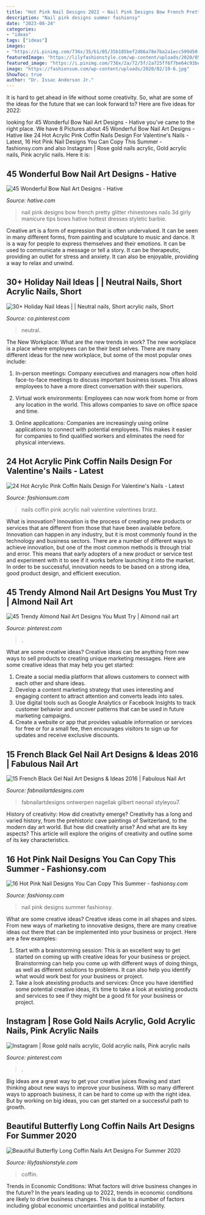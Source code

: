 ```yaml
---
title: "Hot Pink Nail Designs 2022 ~ Nail Pink Designs Bow French Pretty Glitter Rhinestones Nails 3d Girly Manicure Tips Bows Hative Hottest Dresses Styletic Barbie"
description: "Nail pink designs summer fashionsy"
date: "2023-08-24"
categories:
- "ideas"
tags: ["ideas"]
images:
- "https://i.pinimg.com/736x/35/b1/05/35b105bef2d86a78e7ba2a1ecc599d50.jpg"
featuredImage: "https://lilyfashionstyle.com/wp-content/uploads/2020/05/45.jpg"
featured_image: "https://i.pinimg.com/736x/2a/72/5f/2a725ff6f7be64c93bca8059adf7cb7f.jpg"
image: "https://fashionsum.com/wp-content/uploads/2020/02/10-6.jpg"
ShowToc: true
author: "Dr. Issac Anderson Jr."
---
```



It is hard to get ahead in life without some creativity. So, what are some of the ideas for the future that we can look forward to? Here are five ideas for 2022: 

	

		
looking for 45 Wonderful Bow Nail Art Designs - Hative you've came to the right place. We have 8 Pictures about 45 Wonderful Bow Nail Art Designs - Hative like 24 Hot Acrylic Pink Coffin Nails Design For Valentine&#039;s Nails - Latest, 16 Hot Pink Nail Designs You Can Copy This Summer - fashionsy.com and also Instagram | Rose gold nails acrylic, Gold acrylic nails, Pink acrylic nails. Here it is:
		
    
## 45 Wonderful Bow Nail Art Designs - Hative

<img loading=lazy src="https://hative.com/wp-content/uploads/2015/07/bow-nails/7-bow-nail-design-ideas.jpg" onerror="this.onerror=null;this.src='https://tse3.mm.bing.net/th?id=OIP.I1v8_AZSRMNOuVbMbxIkAwHaKo&amp;pid=15.1';" alt="45 Wonderful Bow Nail Art Designs - Hative">

_Source: hative.com_

>nail pink designs bow french pretty glitter rhinestones nails 3d girly manicure tips bows hative hottest dresses styletic barbie. 

	

Creative art is a form of expression that is often undervalued. It can be seen in many different forms, from painting and sculpture to music and dance. It is a way for people to express themselves and their emotions. It can be used to communicate a message or tell a story. It can be therapeutic, providing an outlet for stress and anxiety. It can also be enjoyable, providing a way to relax and unwind.

    
## 30+ Holiday Nail Ideas | | Neutral Nails, Short Acrylic Nails, Short

<img loading=lazy src="https://i.pinimg.com/736x/f2/fe/e9/f2fee9df1496063140d18649586ea7fc.jpg" onerror="this.onerror=null;this.src='https://tse4.mm.bing.net/th?id=OIP.jmlDoTxq22PXViPqVK4CyQHaJ-&amp;pid=15.1';" alt="30+ Holiday Nail Ideas | | Neutral nails, Short acrylic nails, Short">

_Source: co.pinterest.com_

>neutral. 

	

The New Workplace: What are the new trends in work?
The new workplace is a place where employees can be their best selves. There are many different ideas for the new workplace, but some of the most popular ones include:
1. In-person meetings: Company executives and managers now often hold face-to-face meetings to discuss important business issues. This allows employees to have a more direct conversation with their superiors.

2. Virtual work environments: Employees can now work from home or from any location in the world. This allows companies to save on office space and time.

3. Online applications: Companies are increasingly using online applications to connect with potential employees. This makes it easier for companies to find qualified workers and eliminates the need for physical interviews.

    
## 24 Hot Acrylic Pink Coffin Nails Design For Valentine&#039;s Nails - Latest

<img loading=lazy src="https://fashionsum.com/wp-content/uploads/2020/02/10-6.jpg" onerror="this.onerror=null;this.src='https://tse1.mm.bing.net/th?id=OIP.KflsbIes6au7RqkJENH5rAHaKP&amp;pid=15.1';" alt="24 Hot Acrylic Pink Coffin Nails Design For Valentine&#039;s Nails - Latest">

_Source: fashionsum.com_

>nails coffin pink acrylic nail valentine valentines bratz. 

	

What is innovation?
Innovation is the process of creating new products or services that are different from those that have been available before. Innovation can happen in any industry, but it is most commonly found in the technology and business sectors. There are a number of different ways to achieve innovation, but one of the most common methods is through trial and error. This means that early adopters of a new product or service test and experiment with it to see if it works before launching it into the market. In order to be successful, innovation needs to be based on a strong idea, good product design, and efficient execution.

    
## 45 Trendy Almond Nail Art Designs You Must Try | Almond Nail Art

<img loading=lazy src="https://i.pinimg.com/736x/35/b1/05/35b105bef2d86a78e7ba2a1ecc599d50.jpg" onerror="this.onerror=null;this.src='https://tse4.mm.bing.net/th?id=OIP.i8KrwFABayClt12WZk5tGgHaJn&amp;pid=15.1';" alt="45 Trendy Almond Nail Art Designs You Must Try | Almond nail art">

_Source: pinterest.com_

>. 

	

What are some creative ideas?
Creative ideas can be anything from new ways to sell products to creating unique marketing messages. Here are some creative ideas that may help you get started: 
1. Create a social media platform that allows customers to connect with each other and share ideas. 
2. Develop a content marketing strategy that uses interesting and engaging content to attract attention and converts leads into sales. 
3. Use digital tools such as Google Analytics or Facebook Insights to track customer behavior and uncover patterns that can be used in future marketing campaigns. 
4. Create a website or app that provides valuable information or services for free or for a small fee, then encourages visitors to sign up for updates and receive exclusive discounts.

    
## 15 French Black Gel Nail Art Designs &amp; Ideas 2016 | Fabulous Nail Art

<img loading=lazy src="https://fabnailartdesigns.com/wp-content/uploads/2016/04/15-French-Black-Gel-Nail-Art-Designs-Ideas-2016-10.jpg" onerror="this.onerror=null;this.src='https://tse1.mm.bing.net/th?id=OIP.ddm1KjOG4T97MuSw1hsmrwHaJ5&amp;pid=15.1';" alt="15 French Black Gel Nail Art Designs &amp; Ideas 2016 | Fabulous Nail Art">

_Source: fabnailartdesigns.com_

>fabnailartdesigns ontwerpen nagellak gilbert neonail styleyou7. 

	

History of creativity: How did creativity emerge?
Creativity has a long and varied history, from the prehistoric cave paintings of Switzerland, to the modern day art world. But how did creativity arise? And what are its key aspects? This article will explore the origins of creativity and outline some of its key characteristics.

    
## 16 Hot Pink Nail Designs You Can Copy This Summer - Fashionsy.com

<img loading=lazy src="https://fashionsy.com/wp-content/uploads/2016/07/Hot-pink-Nail-Designs.jpg" onerror="this.onerror=null;this.src='https://tse2.mm.bing.net/th?id=OIP.7P1JyyfL2ldDpuHEyizYmAHaD3&amp;pid=15.1';" alt="16 Hot Pink Nail Designs You Can Copy This Summer - fashionsy.com">

_Source: fashionsy.com_

>nail pink designs summer fashionsy. 

	

What are some creative ideas?
Creative ideas come in all shapes and sizes. From new ways of marketing to innovative designs, there are many creative ideas out there that can be implemented into your business or project. Here are a few examples: 
1. Start with a brainstorming session: This is an excellent way to get started on coming up with creative ideas for your business or project. Brainstorming can help you come up with different ways of doing things, as well as different solutions to problems. It can also help you identify what would work best for your business or project. 
2. Take a look atexisting products and services: Once you have identified some potential creative ideas, it’s time to take a look at existing products and services to see if they might be a good fit for your business or project.

    
## Instagram | Rose Gold Nails Acrylic, Gold Acrylic Nails, Pink Acrylic Nails

<img loading=lazy src="https://i.pinimg.com/736x/2a/72/5f/2a725ff6f7be64c93bca8059adf7cb7f.jpg" onerror="this.onerror=null;this.src='https://tse2.mm.bing.net/th?id=OIP.nnmBaWcWW7-bDxQLoM1hpQHaJE&amp;pid=15.1';" alt="Instagram | Rose gold nails acrylic, Gold acrylic nails, Pink acrylic nails">

_Source: pinterest.com_

>. 

	

Big ideas are a great way to get your creative juices flowing and start thinking about new ways to improve your business. With so many different ways to approach business, it can be hard to come up with the right idea. But by working on big ideas, you can get started on a successful path to growth.

    
## Beautiful Butterfly Long Coffin Nails Art Designs For Summer 2020

<img loading=lazy src="https://lilyfashionstyle.com/wp-content/uploads/2020/05/45.jpg" onerror="this.onerror=null;this.src='https://tse2.mm.bing.net/th?id=OIP.X9JmTzD3t_h6XmeBK6eoSAHaJv&amp;pid=15.1';" alt="Beautiful Butterfly Long Coffin Nails Art Designs For Summer 2020">

_Source: lilyfashionstyle.com_

>coffin. 

	

Trends in Economic Conditions: What factors will drive business changes in the future?
In the years leading up to 2022, trends in economic conditions are likely to drive business changes. This is due to a number of factors including global economic uncertainties and political instability.

